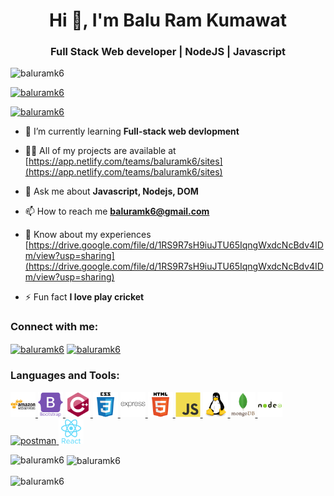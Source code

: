 <h1 align="center">Hi 👋, I'm Balu Ram Kumawat</h1>
<h3 align="center">Full Stack Web developer | NodeJS | Javascript</h3>

<p align="left"> <img src="https://komarev.com/ghpvc/?username=baluramk6&label=Profile%20views&color=0e75b6&style=flat" alt="baluramk6" /> </p>

<p align="left"> <a href="https://github.com/ryo-ma/github-profile-trophy"><img src="https://github-profile-trophy.vercel.app/?username=baluramk6" alt="baluramk6" /></a> </p>

<p align="left"> <a href="https://twitter.com/baluramk6" target="blank"><img src="https://img.shields.io/twitter/follow/baluramk6?logo=twitter&style=for-the-badge" alt="baluramk6" /></a> </p>

- 🌱 I’m currently learning **Full-stack web devlopment**

- 👨‍💻 All of my projects are available at [https://app.netlify.com/teams/baluramk6/sites](https://app.netlify.com/teams/baluramk6/sites)

- 💬 Ask me about **Javascript, Nodejs, DOM**

- 📫 How to reach me **baluramk6@gmail.com**

- 📄 Know about my experiences [https://drive.google.com/file/d/1RS9R7sH9iuJTU65IqngWxdcNcBdv4IDm/view?usp=sharing](https://drive.google.com/file/d/1RS9R7sH9iuJTU65IqngWxdcNcBdv4IDm/view?usp=sharing)

- ⚡ Fun fact **I love play cricket**

<h3 align="left">Connect with me:</h3>
<p align="left">
<a href="https://twitter.com/baluramk6" target="blank"><img align="center" src="https://raw.githubusercontent.com/rahuldkjain/github-profile-readme-generator/master/src/images/icons/Social/twitter.svg" alt="baluramk6" height="30" width="40" /></a>
<a href="https://linkedin.com/in/baluramk6" target="blank"><img align="center" src="https://raw.githubusercontent.com/rahuldkjain/github-profile-readme-generator/master/src/images/icons/Social/linked-in-alt.svg" alt="baluramk6" height="30" width="40" /></a>
</p>

<h3 align="left">Languages and Tools:</h3>
<p align="left"> <a href="https://aws.amazon.com" target="_blank" rel="noreferrer"> <img src="https://raw.githubusercontent.com/devicons/devicon/master/icons/amazonwebservices/amazonwebservices-original-wordmark.svg" alt="aws" width="40" height="40"/> </a> <a href="https://getbootstrap.com" target="_blank" rel="noreferrer"> <img src="https://raw.githubusercontent.com/devicons/devicon/master/icons/bootstrap/bootstrap-plain-wordmark.svg" alt="bootstrap" width="40" height="40"/> </a> <a href="https://www.w3schools.com/cpp/" target="_blank" rel="noreferrer"> <img src="https://raw.githubusercontent.com/devicons/devicon/master/icons/cplusplus/cplusplus-original.svg" alt="cplusplus" width="40" height="40"/> </a> <a href="https://www.w3schools.com/css/" target="_blank" rel="noreferrer"> <img src="https://raw.githubusercontent.com/devicons/devicon/master/icons/css3/css3-original-wordmark.svg" alt="css3" width="40" height="40"/> </a> <a href="https://expressjs.com" target="_blank" rel="noreferrer"> <img src="https://raw.githubusercontent.com/devicons/devicon/master/icons/express/express-original-wordmark.svg" alt="express" width="40" height="40"/> </a> <a href="https://www.w3.org/html/" target="_blank" rel="noreferrer"> <img src="https://raw.githubusercontent.com/devicons/devicon/master/icons/html5/html5-original-wordmark.svg" alt="html5" width="40" height="40"/> </a> <a href="https://developer.mozilla.org/en-US/docs/Web/JavaScript" target="_blank" rel="noreferrer"> <img src="https://raw.githubusercontent.com/devicons/devicon/master/icons/javascript/javascript-original.svg" alt="javascript" width="40" height="40"/> </a> <a href="https://www.linux.org/" target="_blank" rel="noreferrer"> <img src="https://raw.githubusercontent.com/devicons/devicon/master/icons/linux/linux-original.svg" alt="linux" width="40" height="40"/> </a> <a href="https://www.mongodb.com/" target="_blank" rel="noreferrer"> <img src="https://raw.githubusercontent.com/devicons/devicon/master/icons/mongodb/mongodb-original-wordmark.svg" alt="mongodb" width="40" height="40"/> </a> <a href="https://nodejs.org" target="_blank" rel="noreferrer"> <img src="https://raw.githubusercontent.com/devicons/devicon/master/icons/nodejs/nodejs-original-wordmark.svg" alt="nodejs" width="40" height="40"/> </a> <a href="https://postman.com" target="_blank" rel="noreferrer"> <img src="https://www.vectorlogo.zone/logos/getpostman/getpostman-icon.svg" alt="postman" width="40" height="40"/> </a> <a href="https://reactjs.org/" target="_blank" rel="noreferrer"> <img src="https://raw.githubusercontent.com/devicons/devicon/master/icons/react/react-original-wordmark.svg" alt="react" width="40" height="40"/> </a> </p>

<p><img align="left" src="https://github-readme-stats.vercel.app/api/top-langs?username=baluramk6&show_icons=true&locale=en&layout=compact" alt="baluramk6" /></p>

<p>&nbsp;<img align="center" src="https://github-readme-stats.vercel.app/api?username=baluramk6&show_icons=true&locale=en" alt="baluramk6" /></p>

<p><img align="center" src="https://github-readme-streak-stats.herokuapp.com/?user=baluramk6&" alt="baluramk6" /></p>
